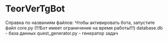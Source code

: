 # TeorVerTgBot
Справка по названиям файлов:
Чтобы активировать бота, запустите файл core.py (!!!Бот имеет ограничение на время работы!!!)
database.db - база данных
quest_generator.py - генератор задач
